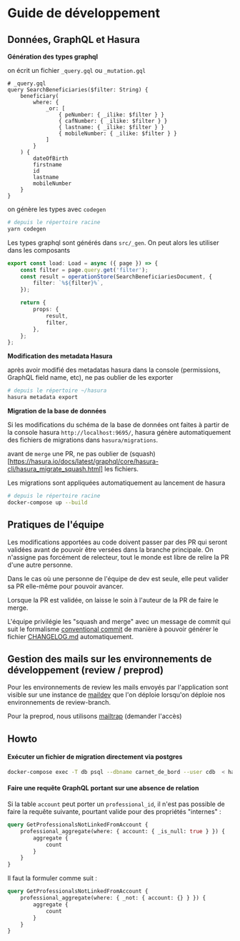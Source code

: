 # Guide de développement

## Données, GraphQL et Hasura

**Génération des types graphql**

on écrit un fichier `_query.gql` ou `_mutation.gql`

```gql
# _query.gql
query SearchBeneficiaries($filter: String) {
	beneficiary(
		where: {
			_or: [
				{ peNumber: { _ilike: $filter } }
				{ cafNumber: { _ilike: $filter } }
				{ lastname: { _ilike: $filter } }
				{ mobileNumber: { _ilike: $filter } }
			]
		}
	) {
		dateOfBirth
		firstname
		id
		lastname
		mobileNumber
	}
}
```

on génère les types avec `codegen`

```sh
# depuis le répertoire racine
yarn codegen
```

Les types graphql sont générés dans `src/_gen`. On peut alors les utiliser dans les composants

```ts
export const load: Load = async ({ page }) => {
	const filter = page.query.get('filter');
	const result = operationStore(SearchBeneficiariesDocument, {
		filter: `%${filter}%`,
	});

	return {
		props: {
			result,
			filter,
		},
	};
};
```

**Modification des metadata Hasura**

après avoir modifié des metadatas hasura dans la console (permissions, GraphQL field name, etc), ne pas oublier de les exporter

```sh
# depuis le répertoire ~/hasura
hasura metadata export
```

**Migration de la base de données**

Si les modifications du schéma de la base de données ont faites à partir de la console hasura `http://localhost:9695/`, hasura génère automatiquement des fichiers de migrations dans `hasura/migrations`.

avant de `merge` une PR, ne pas oublier de (squash)[https://hasura.io/docs/latest/graphql/core/hasura-cli/hasura_migrate_squash.html] les fichiers.

Les migrations sont appliquées automatiquement au lancement de hasura

```sh
# depuis le répertoire racine
docker-compose up --build
```

## Pratiques de l'équipe

Les modifications apportées au code doivent passer par des PR qui seront validées avant de pouvoir être versées dans la branche principale. On n'assigne pas forcément de relecteur, tout le monde est libre de relire la PR d'une autre personne.

Dans le cas où une personne de l'équipe de dev est seule, elle peut valider sa PR elle-même pour pouvoir avancer.

Lorsque la PR est validée, on laisse le soin à l'auteur de la PR de faire le merge.

L'équipe privilégie les "squash and merge" avec un message de commit qui suit le formalisme [conventional commit](https://www.conventionalcommits.org/en/v1.0.0-beta.2/) de manière à pouvoir générer le fichier [CHANGELOG.md](./CHANGELOG.md) automatiquement.

## Gestion des mails sur les environnements de développement (review / preprod)

Pour les environnements de review les mails envoyés par l'application sont visible sur une instance de [maildev](https://maildev.github.io/maildev/) que l'on déploie lorsqu'on déploie nos environnements de review-branch.

Pour la preprod, nous utilisons [mailtrap](https://mailtrap.io) (demander l'accès)

## Howto

#### Exécuter un fichier de migration directement via postgres

```sh
docker-compose exec -T db psql --dbname carnet_de_bord --user cdb  < hasura/migrations/carnet_de_bord/${migration_name}/${up|down}.sql
```

#### Faire une requête GraphQL portant sur une absence de relation

Si la table `account` peut porter un `professional_id`, il n'est pas possible de faire la requête suivante, pourtant valide pour des propriétés "internes" :

```graphql
query GetProfessionalsNotLinkedFromAccount {
	professional_aggregate(where: { account: { _is_null: true } }) {
		aggregate {
			count
		}
	}
}
```

Il faut la formuler comme suit :

```graphql
query GetProfessionalsNotLinkedFromAccount {
	professional_aggregate(where: { _not: { account: {} } }) {
		aggregate {
			count
		}
	}
}
```

